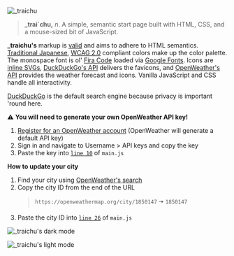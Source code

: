![_traichu](favicon-32x32.png?raw=true)

> **\_trai´chu,** _n_. A simple, semantic start page built with HTML, CSS, and a mouse-sized bit of JavaScript.

**\_traichu's** markup is [valid](https://validator.w3.org/nu/?doc=https%3A%2F%2Ftressley.github.io%2F_traichu%2Findex.html) and aims to adhere to HTML semantics. [Traditional Japanese](https://www.nipponcolors.com), [WCAG 2.0](https://www.w3.org/TR/WCAG20/) compliant colors make up the color palette. The monospace font is ol' [Fira Code](https://fonts.google.com/specimen/Fira+Code) loaded via [Google Fonts](https://fonts.google.com). Icons are [inline SVGs](https://css-tricks.com/pretty-good-svg-icon-system/), [DuckDuckGo's API](https://icons.duckduckgo.com/ip3/duckduckgo.com.ico) delivers the favicons, and [OpenWeather's API](https://openweathermap.org) provides the weather forecast and icons. Vanilla JavaScript and CSS handle all interactivity.

[DuckDuckGo](https://duckduckgo.com) is the default search engine because privacy is important 'round here.

⚠️ **You will need to generate your own OpenWeather API key!**

1. [Register for an OpenWeather account](https://home.openweathermap.org/users/sign_up) (OpenWeather will generate a default API key)
2. Sign in and navigate to Username > API keys and copy the key
3. Paste the key into [`line 10`](https://github.com/Tressley/_traichu/blob/3f2d695a4677f2a99c2c112fd11d01d71d6a05e9/js/main.js#L10) of `main.js`

**How to update your city**

1. Find your city using [OpenWeather's search](https://openweathermap.org/find)
2. Copy the city ID from the end of the URL
   > `https://openweathermap.org/city/1850147` 🠆 `1850147`
3. Paste the city ID into [`line 26`](https://github.com/Tressley/_traichu/blob/3f2d695a4677f2a99c2c112fd11d01d71d6a05e9/js/main.js#L26) of `main.js`

![_traichu's dark mode](https://i.imgur.com/ncQcCGy.jpg)

![_traichu's light mode](https://i.imgur.com/Gst8wfz.jpg)
